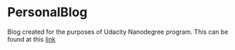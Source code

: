 # PersonalBlog
Blog created for the purposes of Udacity Nanodegree program. This can be found at this [link](https://togi2benji.github.io/PersonalBlog/)
